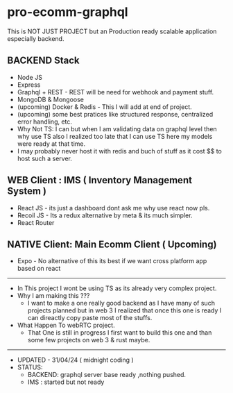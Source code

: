 # pro-ecomm-graphql

This is NOT JUST PROJECT but an Production ready scalable application especially backend.

## BACKEND Stack

- Node JS
- Express
- Graphql + REST - REST will be need for webhook and payment stuff.
- MongoDB & Mongoose
- (upcoming) Docker & Redis - This I will add at end of project.
- (upcoming) some best pratices like structured response, centralized error handling, etc.
- Why Not TS: I can but when I am validating data on graphql level then why use TS also I realized too late that I can use TS here my models were ready at that time.
- I may probably never host it with redis and buch of stuff as it cost $$ to host such a server.

## WEB Client : IMS ( Inventory Management System )

- React JS - its just a dashboard dont ask me why use react now pls.
- Recoil JS - Its a redux alternative by meta & its much simpler.
- React Router

## NATIVE Client: Main Ecomm Client ( Upcoming)

- Expo - No alternative of this its best if we want cross platform app based on react

---

- In This project I wont be using TS as its already very complex project.
- Why I am making this ???
  - I want to make a one really good backend as I have many of such projects planned but in web 3 I realized that once this one is ready I can direactly copy paste most of the stuffs.
- What Happen To webRTC project.
  - That One is still in progress I first want to build this one and than some few projects on web 3 & rust maybe.

---

- UPDATED - 31/04/24 ( midnight coding )
- STATUS:
  - BACKEND: graphql server base ready ,nothing pushed.
  - IMS : started but not ready
